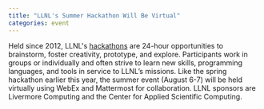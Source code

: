 ```yaml
---
title: "LLNL's Summer Hackathon Will Be Virtual"
categories: event
---
```


Held since 2012, LLNL's [hackathons](https://computing.llnl.gov/newsroom/hackathons) are 24-hour opportunities to brainstorm, foster creativity, prototype, and explore. Participants work in groups or individually and often strive to learn new skills, programming languages, and tools in service to LLNL’s missions. Like the spring hackathon earlier this year, the summer event (August 6-7) will be held virtually using WebEx and Mattermost for collaboration. LLNL sponsors are Livermore Computing and the Center for Applied Scientific Computing.
